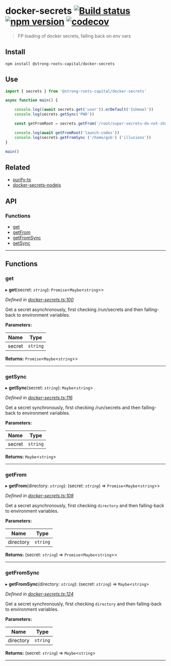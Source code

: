 # docker-secrets [![Build status](https://travis-ci.org/strong-roots-capital/docker-secrets.svg?branch=master)](https://travis-ci.org/strong-roots-capital/docker-secrets) [![npm version](https://img.shields.io/npm/v/@strong-roots-capital/docker-secrets.svg)](https://npmjs.org/package/@strong-roots-capital/docker-secrets) [![codecov](https://codecov.io/gh/strong-roots-capital/docker-secrets/branch/master/graph/badge.svg)](https://codecov.io/gh/strong-roots-capital/docker-secrets)

> FP loading of docker secrets, falling back on env vars

## Install

```shell
npm install @strong-roots-capital/docker-secrets
```

## Use

```typescript
import { secrets } from '@strong-roots-capital/docker-secrets'

async function main() {

    console.log((await secrets.get('user')).orDefault('Ishmael'))
    console.log(secrets.getSync('PWD'))

    const getFromRoot = secrets.getFrom('/root/super-secrets-do-not-share')

    console.log(await getFromRoot('launch-codes'))
    console.log(secrets.getFromSync ('/home/gob') ('illusions'))
}

main()
```

## Related

- [purify-ts](https://gigobyte.github.io/purify/adts/Maybe)
- [docker-secrets-nodejs](https://github.com/zhu1230/docker-secrets-nodejs)

## API

### Functions

* [get](#get)
* [getFrom](#getfrom)
* [getFromSync](#getfromsync)
* [getSync](#getsync)

---

## Functions

<a id="get"></a>

###  get

▸ **get**(secret: *`string`*): `Promise`<`Maybe`<`string`>>

*Defined in [docker-secrets.ts:100](https://github.com/strong-roots-capital/docker-secrets/blob/master/src/docker-secrets.ts#L100)*

Get a secret asynchronously, first checking /run/secrets and then falling-back to environment variables.

**Parameters:**

| Name | Type |
| ------ | ------ |
| secret | `string` |

**Returns:** `Promise`<`Maybe`<`string`>>

___
<a id="getsync"></a>

###  getSync

▸ **getSync**(secret: *`string`*): `Maybe`<`string`>

*Defined in [docker-secrets.ts:116](https://github.com/strong-roots-capital/docker-secrets/blob/master/src/docker-secrets.ts#L116)*

Get a secret synchronously, first checking /run/secrets and then falling-back to environment variables.

**Parameters:**

| Name | Type |
| ------ | ------ |
| secret | `string` |

**Returns:** `Maybe`<`string`>

___
<a id="getfrom"></a>

###  getFrom

▸ **getFrom**(directory: *`string`*): (secret: *`string`*) => `Promise`<`Maybe`<`string`>>

*Defined in [docker-secrets.ts:108](https://github.com/strong-roots-capital/docker-secrets/blob/master/src/docker-secrets.ts#L108)*

Get a secret asynchronously, first checking `directory` and then falling-back to environment variables.

**Parameters:**

| Name | Type |
| ------ | ------ |
| directory | `string` |

**Returns:** (secret: *`string`*) => `Promise`<`Maybe`<`string`>>

___
<a id="getfromsync"></a>

###  getFromSync

▸ **getFromSync**(directory: *`string`*): (secret: *`string`*) => `Maybe`<`string`>

*Defined in [docker-secrets.ts:124](https://github.com/strong-roots-capital/docker-secrets/blob/master/src/docker-secrets.ts#L124)*

Get a secret synchronously, first checking `directory` and then falling-back to environment variables.

**Parameters:**

| Name | Type |
| ------ | ------ |
| directory | `string` |

**Returns:** (secret: *`string`*) => `Maybe`<`string`>

___
